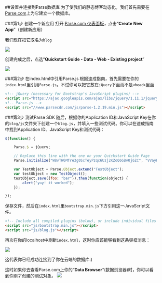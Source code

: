 ##设置并连接到Parse数据库
为了使我们的静态博客动态化，我们首先需要在[Parse.com](http://parse.com)上为它建立一个数据库。

###第1步 创建一个新应用
打开 [Parse.com 仪表面板](https://www.parse.com/apps)，点击“**Create New App**”（创建新应用）

我们现在把它取名为`blog`

![](https://cms-assets.tutsplus.com/uploads/users/435/posts/21997/image/16-parse-new-app.png)

创建完成之后，点选“**Quickstart Guide - Data - Web - Existing project**”

![](https://cms-assets.tutsplus.com/uploads/users/435/posts/21997/image/17-parse-sdk.png)

###第2步 在index.html中引用Parse.js
根据速成指南，首先需要在你的`index.html`里引用`Parse.js`。不过你可以把它放在`jQuery`下面而不是`<head>`里面
```html
<!-- jQuery (necessary for Bootstrap's JavaScript plugins) -->
<script src="https://ajax.googleapis.com/ajax/libs/jquery/1.11.1/jquery.min.js"></script>
<!-- Parse.js -->
<script src="//www.parsecdn.com/js/parse-1.2.19.min.js"></script>
```
###第3步 测试Parse SDK
随后，根据你的Application ID和JavaScript Key在你的`blog/js`文件夹下创建一个`blog.js`，并填入一些测试代码。你可以在速成指南中找到Application ID、JavaScript Key和测试代码：
```JavaScript
$(function() {

    Parse.$ = jQuery;

    // Replace this line with the one on your Quickstart Guide Page
    Parse.initialize("W8vTW6MTre3g0ScTeyPzqc6Uzj2KZoQ6GBv0j6ZC", "VVayP3EdZ6QH0QMttzpWgeJ2if4f2m8QjA10SaFQ");

    var TestObject = Parse.Object.extend("TestObject");
    var testObject = new TestObject();
    testObject.save({foo: "bar"}).then(function(object) {
        alert("yay! it worked");
    });

});
```

保存文件，然后在`index.html`里`bootstrap.min.js`下方引用这一JavaScript文件。
```html
<!-- Include all compiled plugins (below), or include individual files as needed -->
<script src="js/bootstrap.min.js"></script>
<script src="js/blog.js"></script>
```

再次在你的localhost中刷新`index.html`，这时你应该能够看到这条弹框消息：

![](https://cms-assets.tutsplus.com/uploads/users/435/posts/21997/image/18-parse-alert.png)

这代表你已经成功连接到了你在云端的数据库:)

这时如果你去查看Parse.com上你的“**Data Browser**”(数据浏览器)时，你可以看到你刚才创建的测试对象。
![](https://cms-assets.tutsplus.com/uploads/users/435/posts/21997/image/19-parse-data-browser.png)
